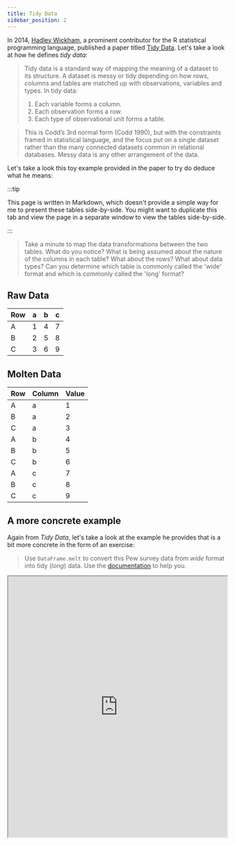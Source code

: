 ```yaml
---
title: Tidy Data
sidebar_position: 2
---
```


In 2014, [Hadley Wickham](https://en.wikipedia.org/wiki/Hadley_Wickham), a prominent contributor for the R statistical programming language, published a paper titled [Tidy Data](https://www.jstatsoft.org/article/view/v059i10/v59i10.pdf). Let's take a look at how he defines *tidy data*:

> Tidy data is a standard way of mapping the meaning of a dataset to its structure. A dataset is messy or tidy depending on how rows, columns and tables are matched up with observations, variables and types. In tidy data:
> 1. Each variable forms a column.
> 2. Each observation forms a row.
> 3. Each type of observational unit forms a table.

> This is Codd’s 3rd normal form (Codd 1990), but with the constraints framed in statistical language, and the focus put on a single dataset rather than the many connected datasets common in relational databases. Messy data is any other arrangement of the data.

Let's take a look this toy example provided in the paper to try do deduce what he means:

:::tip

This page is written in Markdown, which doesn't provide a simple way for me to present these tables side-by-side. You might want to duplicate this tab and view the page in a separate window to view the tables side-by-side.

:::

> Take a minute to map the data transformations between the two tables. What do you notice? What is being assumed about the nature of the columns in each table? What about the rows? What about data types? Can you determine which table is commonly called the 'wide' format and which is commonly called the 'long' format?
## Raw Data
   
   | Row | a | b | c |
   | --- | - | - | - |
   |  A  | 1 | 4 | 7 |
   |  B  | 2 | 5 | 8 |
   |  C  | 3 | 6 | 9 |
   
## Molten Data

| Row | Column   | Value |
| --- | -------- | ----- |
|  A  | a        | 1     |
|  B  | a        | 2     |
|  C  | a        | 3     |
|  A  | b        | 4     |
|  B  | b        | 5     |
|  C  | b        | 6     |
|  A  | c        | 7     |
|  B  | c        | 8     |
|  C  | c        | 9     |


## A more concrete example

Again from *Tidy Data*, let's take a look at the example he provides that is a bit more concrete in the form of an exercise:

> Use `DataFrame.melt` to convert this Pew survey data from *wide* format into tidy (*long*) data. Use the [documentation](https://pandas.pydata.org/pandas-docs/stable/reference/api/pandas.melt.html) to help you.


<iframe width="100%" height="600px" src="https://replit.com/team/data-wrangling/Melting-wide-form-data"></iframe>

